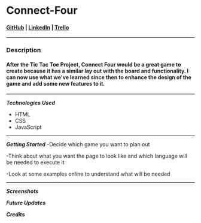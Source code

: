 # Connect-Four  

#### [GitHub](https://github.com/Iponce2411) | [LinkedIn](https://www.linkedin.com/in/isaac-ponce-43a647b8/) | [Trello](https://trello.com/b/Eq3BA0ph/connect-four)
***

### **Description**
#### After the Tic Tac Toe Project, Connect Four would be a great game to create because it has a similar lay out with the board and functionality. I can now use what we've learned since then to enhance the design of the game and add some new features to it. 
***

**_Technologies Used_**

- HTML
- CSS
- JavaScript
***
**_Getting Started_**
-Decide which game you want to plan out

-Think about what you want the page to look like and which language will be needed to execute it

-Look at some examples online to understand what will be needed 
***
**_Screenshots_**

**_Future Updates_**

**_Credits_**
